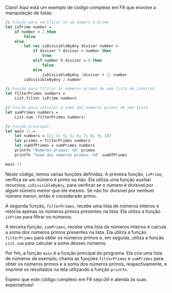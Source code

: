 Claro! Aqui está um exemplo de código complexo em F# que envolve a manipulação de listas:

```fsharp
// Função para verificar se um número é primo
let isPrime number =
    if number < 2 then
        false
    else
        let rec isDivisibleByAny divisor number =
            if divisor * divisor > number then
                true
            elif number % divisor = 0 then
                false
            else
                isDivisibleByAny (divisor + 1) number
        isDivisibleByAny 2 number

// Função para filtrar os números primos de uma lista de inteiros
let filterPrimes numbers =
    List.filter isPrime numbers

// Função para calcular a soma dos números primos de uma lista
let sumPrimes numbers =
    List.sum (filterPrimes numbers)

// Função principal
let main () =
    let numbers = [2; 3; 4; 5; 6; 7; 8; 9; 10]
    let primes = filterPrimes numbers
    let sumOfPrimes = sumPrimes numbers
    printfn "Números primos: %A" primes
    printfn "Soma dos números primos: %d" sumOfPrimes

main ()
```

Neste código, temos várias funções definidas. A primeira função, `isPrime`, verifica se um número é primo ou não. Ela utiliza uma função auxiliar recursiva, `isDivisibleByAny`, para verificar se o número é divisível por algum número menor que ele mesmo. Se não for divisível por nenhum número menor, então é considerado primo.

A segunda função, `filterPrimes`, recebe uma lista de números inteiros e retorna apenas os números primos presentes na lista. Ela utiliza a função `isPrime` para filtrar os números.

A terceira função, `sumPrimes`, recebe uma lista de números inteiros e calcula a soma dos números primos presentes na lista. Ela utiliza a função `filterPrimes` para obter os números primos e, em seguida, utiliza a função `List.sum` para calcular a soma desses números.

Por fim, a função `main` é a função principal do programa. Ela cria uma lista de números de exemplo, chama as funções `filterPrimes` e `sumPrimes` para obter os números primos e a soma dos números primos, respectivamente, e imprime os resultados na tela utilizando a função `printfn`.

Espero que este código complexo em F# seja útil e atenda às suas expectativas!